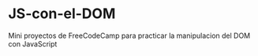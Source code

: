 # JS-con-el-DOM
Mini proyectos de FreeCodeCamp para practicar la manipulacion del DOM con JavaScript
